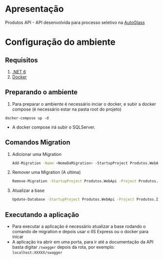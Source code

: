 # Apresentação 
Produtos API - API desenvolvida para processo seletivo na [AutoGlass](https://www.autoglass.com.br)

# Configuração do ambiente

## Requisitos
1. [.NET 6](https://dotnet.microsoft.com/download)
2. [Docker](https://www.docker.com)

## Preparando o ambiente
1.  Para preparar o ambiente é necessário inciar o docker, e subir a docker compose (é necessário estar na pasta root do projeto)
  ``` base
  docker-compose up -d
  ```
 - A docker compose irá subir o SQLServer.

## Comandos Migration
1.  Adicionar uma Migration
    ``` bash
    Add-Migration -Name <NomeDaMigration> -StartupProject Produtos.WebApi -Project Produtos.Infra.SqlServer -Context ApplicationDbContext
    ```
2.  Remover uma Migration (A ultima)
    ``` bash
    Remove-Migration -StartupProject Produtos.WebApi -Project Produtos.Infra.SqlServer -Context ApplicationDbContext
    ```
3.  Atualizar a base
    ``` bash
    Update-Database -StartupProject Produtos.WebApi -Project Produtos.Infra.SqlServer -Context ApplicationDbContext
    ```

## Executando a aplicação
- Para executar a aplicação é necessário atualizar a base rodando o comando de migration e depois usar o IIS Express ou o docker para inicar
- A aplicação ira abrir em uma porta, para ir até a documentação da API basta digitar `/swagger` depois da rota, por exemplo: `localhost:XXXXX/swagger`
